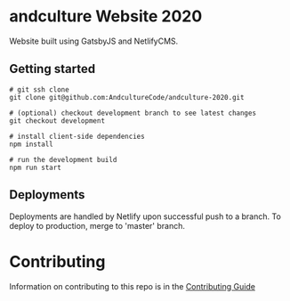 # andculture Website 2020
Website built using GatsbyJS and NetlifyCMS.

## Getting started

```shell
# git ssh clone
git clone git@github.com:AndcultureCode/andculture-2020.git

# (optional) checkout development branch to see latest changes
git checkout development

# install client-side dependencies
npm install

# run the development build
npm run start
```

## Deployments

Deployments are handled by Netlify upon successful push to a branch. To deploy to production, merge to 'master' branch.

# Contributing

Information on contributing to this repo is in the [Contributing Guide](CONTRIBUTING.md)